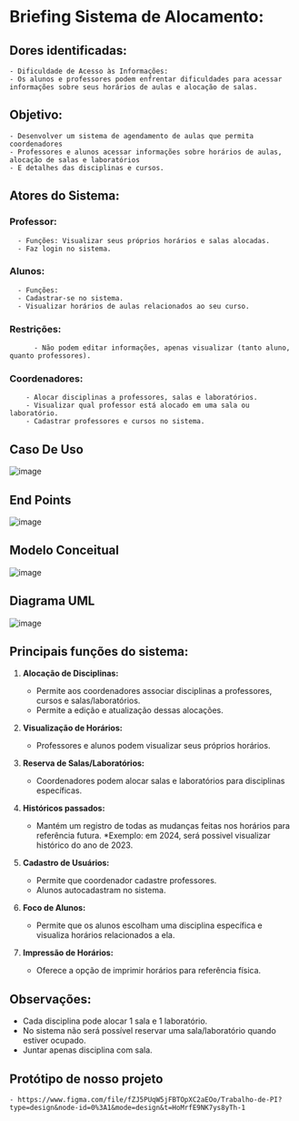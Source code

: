# Briefing Sistema de Alocamento:

## Dores identificadas: 
    - Dificuldade de Acesso às Informações:
    - Os alunos e professores podem enfrentar dificuldades para acessar informações sobre seus horários de aulas e alocação de salas.
## Objetivo:
    - Desenvolver um sistema de agendamento de aulas que permita coordenadores 
    - Professores e alunos acessar informações sobre horários de aulas, alocação de salas e laboratórios
    - E detalhes das disciplinas e cursos.

## Atores do Sistema:
  ### Professor:
      - Funções: Visualizar seus próprios horários e salas alocadas. 
      - Faz login no sistema.  
  ### Alunos:
      - Funções: 
      - Cadastrar-se no sistema.
      - Visualizar horários de aulas relacionados ao seu curso.
  
  ### Restrições: 
          - Não podem editar informações, apenas visualizar (tanto aluno, quanto professores).

  ### Coordenadores:
        - Alocar disciplinas a professores, salas e laboratórios.
        - Visualizar qual professor está alocado em uma sala ou laboratório.
        - Cadastrar professores e cursos no sistema.


## Caso De Uso

![image](https://github.com/AbraaoOliveiraHoracio/ProjetoIntregador/assets/127244271/fa01909b-3307-49f2-affb-485d4df0e701)


 ## End Points

![image](https://github.com/AbraaoOliveiraHoracio/ProjetoIntregador/assets/127244271/541f6454-5e3b-46c6-bff9-80ea97f61834)

## Modelo Conceitual

![image](https://github.com/AbraaoOliveiraHoracio/ProjetoIntregador/assets/127892758/cb979226-e3ea-48a1-a16b-28c1ff3e9e81)


 ## Diagrama UML
  
 ![image](https://github.com/AbraaoOliveiraHoracio/ProjetoIntregador/assets/127244271/03d5da85-97c4-42b2-b62c-4a23ef4c61f6)



## Principais funções do sistema:

1. **Alocação de Disciplinas:**
   - Permite aos coordenadores associar disciplinas a professores, cursos e salas/laboratórios.
   - Permite a edição e atualização dessas alocações.

2. **Visualização de Horários:**
   - Professores e alunos podem visualizar seus próprios horários.

3. **Reserva de Salas/Laboratórios:**
   - Coordenadores podem alocar salas e laboratórios para disciplinas específicas.

4. **Históricos passados:**
   - Mantém um registro de todas as mudanças feitas nos horários para referência futura.
      *Exemplo: em 2024, será possivel visualizar histórico do ano de 2023. 

5. **Cadastro de Usuários:**
   - Permite que coordenador cadastre professores.
   - Alunos autocadastram no sistema.

6. **Foco de Alunos:**
   - Permite que os alunos escolham uma disciplina específica e visualiza horários relacionados a ela.

7. **Impressão de Horários:**
   - Oferece a opção de imprimir horários para referência física.  

## Observações: 

  - Cada disciplina pode alocar 1 sala e 1 laboratório.
  - No sistema não será possível reservar uma sala/laboratório quando estiver ocupado.
  - Juntar apenas disciplina com sala. 

## Protótipo de nosso projeto
    - https://www.figma.com/file/fZJ5PUqW5jFBTOpXC2aEOo/Trabalho-de-PI?type=design&node-id=0%3A1&mode=design&t=HoMrfE9NK7ys8yTh-1
####
